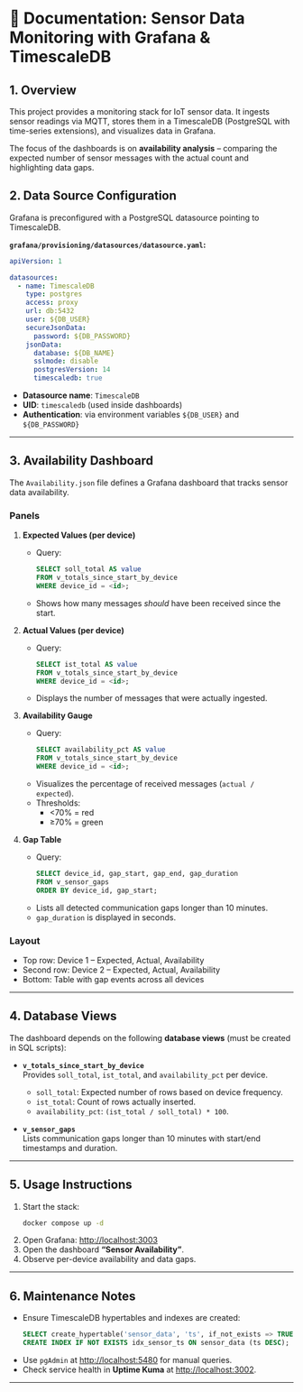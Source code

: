 
# 📖 Documentation: Sensor Data Monitoring with Grafana & TimescaleDB

## 1. Overview
This project provides a monitoring stack for IoT sensor data. It ingests sensor readings via MQTT, stores them in a TimescaleDB (PostgreSQL with time-series extensions), and visualizes data in Grafana.  

The focus of the dashboards is on **availability analysis** – comparing the expected number of sensor messages with the actual count and highlighting data gaps.



## 2. Data Source Configuration
Grafana is preconfigured with a PostgreSQL datasource pointing to TimescaleDB.

**`grafana/provisioning/datasources/datasource.yaml`:**

```yaml
apiVersion: 1

datasources:
  - name: TimescaleDB
    type: postgres
    access: proxy
    url: db:5432
    user: ${DB_USER}
    secureJsonData:
      password: ${DB_PASSWORD}
    jsonData:
      database: ${DB_NAME}
      sslmode: disable
      postgresVersion: 14
      timescaledb: true
```

- **Datasource name**: `TimescaleDB`
- **UID**: `timescaledb` (used inside dashboards)
- **Authentication**: via environment variables `${DB_USER}` and `${DB_PASSWORD}`

---

## 3. Availability Dashboard
The `Availability.json` file defines a Grafana dashboard that tracks sensor data availability.

### Panels
1. **Expected Values (per device)**  
   - Query:  
     ```sql
     SELECT soll_total AS value 
     FROM v_totals_since_start_by_device 
     WHERE device_id = <id>;
     ```
   - Shows how many messages *should* have been received since the start.

2. **Actual Values (per device)**  
   - Query:  
     ```sql
     SELECT ist_total AS value 
     FROM v_totals_since_start_by_device 
     WHERE device_id = <id>;
     ```
   - Displays the number of messages that were actually ingested.

3. **Availability Gauge**  
   - Query:  
     ```sql
     SELECT availability_pct AS value 
     FROM v_totals_since_start_by_device 
     WHERE device_id = <id>;
     ```
   - Visualizes the percentage of received messages (`actual / expected`).  
   - Thresholds:  
     - <70% = red  
     - ≥70% = green  

4. **Gap Table**  
   - Query:  
     ```sql
     SELECT device_id, gap_start, gap_end, gap_duration 
     FROM v_sensor_gaps 
     ORDER BY device_id, gap_start;
     ```
   - Lists all detected communication gaps longer than 10 minutes.
   - `gap_duration` is displayed in seconds.

### Layout
- Top row: Device 1 – Expected, Actual, Availability  
- Second row: Device 2 – Expected, Actual, Availability  
- Bottom: Table with gap events across all devices  

---

## 4. Database Views
The dashboard depends on the following **database views** (must be created in SQL scripts):

- **`v_totals_since_start_by_device`**  
  Provides `soll_total`, `ist_total`, and `availability_pct` per device.  
  - `soll_total`: Expected number of rows based on device frequency.  
  - `ist_total`: Count of rows actually inserted.  
  - `availability_pct`: `(ist_total / soll_total) * 100`.

- **`v_sensor_gaps`**  
  Lists communication gaps longer than 10 minutes with start/end timestamps and duration.

---

## 5. Usage Instructions
1. Start the stack:
   ```bash
   docker compose up -d
   ```
2. Open Grafana: [http://localhost:3003](http://localhost:3003)  
3. Open the dashboard **“Sensor Availability”**.  
4. Observe per-device availability and data gaps.

---


## 6. Maintenance Notes
- Ensure TimescaleDB hypertables and indexes are created:
  ```sql
  SELECT create_hypertable('sensor_data', 'ts', if_not_exists => TRUE);
  CREATE INDEX IF NOT EXISTS idx_sensor_ts ON sensor_data (ts DESC);
  ```
- Use `pgAdmin` at [http://localhost:5480](http://localhost:5480) for manual queries.
- Check service health in **Uptime Kuma** at [http://localhost:3002](http://localhost:3002).

---


